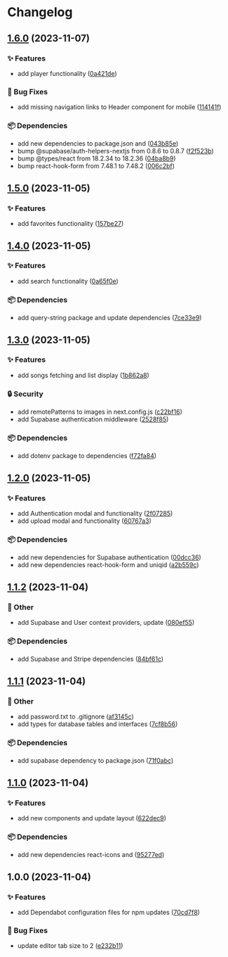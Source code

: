 # Changelog

## [1.6.0](https://github.com/TheoEwzZer/SpotifyClone/compare/v1.5.0...v1.6.0) (2023-11-07)


### ✨ Features

* add player functionality ([0a421de](https://github.com/TheoEwzZer/SpotifyClone/commit/0a421ded3a330a8384b3071a7cc918c59497f62d))


### 🐛 Bug Fixes

* add missing navigation links to Header component for mobile ([114141f](https://github.com/TheoEwzZer/SpotifyClone/commit/114141fe17c8d30c13e2cdea7698da0cf45b760b))


### 📦 Dependencies

* add new dependencies to package.json and ([043b85e](https://github.com/TheoEwzZer/SpotifyClone/commit/043b85ead34b8a3e33dfe6486372ab448a6038a8))
* bump @supabase/auth-helpers-nextjs from 0.8.6 to 0.8.7 ([f2f523b](https://github.com/TheoEwzZer/SpotifyClone/commit/f2f523b9104a66577513257ad8b7f34c7728394e))
* bump @types/react from 18.2.34 to 18.2.36 ([04ba8b9](https://github.com/TheoEwzZer/SpotifyClone/commit/04ba8b9544601c5c0bc960164dae20054df9af44))
* bump react-hook-form from 7.48.1 to 7.48.2 ([006c2bf](https://github.com/TheoEwzZer/SpotifyClone/commit/006c2bf67383843a089fa10a2ee02a27e376fb7c))

## [1.5.0](https://github.com/TheoEwzZer/SpotifyClone/compare/v1.4.0...v1.5.0) (2023-11-05)


### ✨ Features

* add favorites functionality ([157be27](https://github.com/TheoEwzZer/SpotifyClone/commit/157be2757632e930e974159dd631c4130fe9b8c8))

## [1.4.0](https://github.com/TheoEwzZer/SpotifyClone/compare/v1.3.0...v1.4.0) (2023-11-05)


### ✨ Features

* add search functionality ([0a65f0e](https://github.com/TheoEwzZer/SpotifyClone/commit/0a65f0ef239a13cdac27fe7a1a84e847ce0a61c9))


### 📦 Dependencies

* add query-string package and update dependencies ([7ce33e9](https://github.com/TheoEwzZer/SpotifyClone/commit/7ce33e9cc71fb6b45d6d9b397613bb3be2203c0e))

## [1.3.0](https://github.com/TheoEwzZer/SpotifyClone/compare/v1.2.0...v1.3.0) (2023-11-05)


### ✨ Features

* add songs fetching and list display ([1b862a8](https://github.com/TheoEwzZer/SpotifyClone/commit/1b862a80045c5dd0706b1957c5d2b8f5b90c3d45))


### 🔒️ Security

* add remotePatterns to images in next.config.js ([c22bf16](https://github.com/TheoEwzZer/SpotifyClone/commit/c22bf1637328f11c3ea577c4aa1de0c611cbd5c5))
* add Supabase authentication middleware ([2528f85](https://github.com/TheoEwzZer/SpotifyClone/commit/2528f8535c3e47fe6b48a6717b28f3344b4adfb6))


### 📦 Dependencies

* add dotenv package to dependencies ([f72fa84](https://github.com/TheoEwzZer/SpotifyClone/commit/f72fa84eae14478e4cc78a39584d5d0c55856488))

## [1.2.0](https://github.com/TheoEwzZer/SpotifyClone/compare/v1.1.2...v1.2.0) (2023-11-05)


### ✨ Features

* add Authentication modal and functionality ([2f07285](https://github.com/TheoEwzZer/SpotifyClone/commit/2f072859e5573aa16ed543a07a7e6fb93a60a975))
* add upload modal and functionality ([60767a3](https://github.com/TheoEwzZer/SpotifyClone/commit/60767a3a277c45d392e6b0ca1e2fa427f1cbc430))


### 📦 Dependencies

* add new dependencies for Supabase authentication ([00dcc36](https://github.com/TheoEwzZer/SpotifyClone/commit/00dcc368acf79f604dd82543e79709662be91763))
* add new dependencies react-hook-form and uniqid ([a2b559c](https://github.com/TheoEwzZer/SpotifyClone/commit/a2b559cc56b608f356383142a44da37cebfb31c3))

## [1.1.2](https://github.com/TheoEwzZer/SpotifyClone/compare/v1.1.1...v1.1.2) (2023-11-04)


### 🔧 Other

* add Supabase and User context providers, update ([080ef55](https://github.com/TheoEwzZer/SpotifyClone/commit/080ef55c537bcb382e0a837e7d23ebda3d6ca82c))


### 📦 Dependencies

* add Supabase and Stripe dependencies ([84bf61c](https://github.com/TheoEwzZer/SpotifyClone/commit/84bf61cbd1ecd70247afc5f95ef6f3be4419be91))

## [1.1.1](https://github.com/TheoEwzZer/SpotifyClone/compare/v1.1.0...v1.1.1) (2023-11-04)


### 🔧 Other

* add password.txt to .gitignore ([af3145c](https://github.com/TheoEwzZer/SpotifyClone/commit/af3145ca33f8fcce6d39384d179a972c3ba5e53a))
* add types for database tables and interfaces ([7cf8b56](https://github.com/TheoEwzZer/SpotifyClone/commit/7cf8b5658e36dfbc0962554b221b7ed3a331759c))


### 📦 Dependencies

* add supabase dependency to package.json ([71f0abc](https://github.com/TheoEwzZer/SpotifyClone/commit/71f0abc488157aff2dbb68626ab150f825787357))

## [1.1.0](https://github.com/TheoEwzZer/SpotifyClone/compare/v1.0.0...v1.1.0) (2023-11-04)


### ✨ Features

* add new components and update layout ([622dec9](https://github.com/TheoEwzZer/SpotifyClone/commit/622dec9b4ee2c6326339e93cb1e4e08ddf06934e))


### 📦 Dependencies

* add new dependencies react-icons and ([95277ed](https://github.com/TheoEwzZer/SpotifyClone/commit/95277ed9e348cf2a1bd16e4bd717e62499a10121))

## 1.0.0 (2023-11-04)


### ✨ Features

* add Dependabot configuration files for npm updates ([70cd7f8](https://github.com/TheoEwzZer/SpotifyClone/commit/70cd7f8e940da07a124ba5b3899832ebde45c371))


### 🐛 Bug Fixes

* update editor tab size to 2 ([e232b11](https://github.com/TheoEwzZer/SpotifyClone/commit/e232b1124348485f12ad30128dccdf0a7912e3ad))

